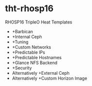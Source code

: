 # tht-rhosp16
RHOSP16 TripleO Heat Templates

 - +Barbican
 - +Internal Ceph
 - +Tuning
 - +Custom Networks
 - +Predictable IPs
 - +Predictable Hostnames
 - +Glance NFS Backend
 - +Security
 - Alternatively +External Ceph
 - Alternatively +Custom Horizon Image

